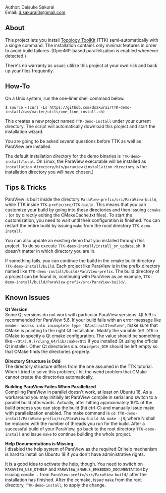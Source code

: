 Author: Daisuke Sakurai  
Email: d.sakurai0@gmail.com

About
-----

This project lets you install [Topology ToolKit](https://topology-tool-kit.github.io/installation.html) (TTK) semi-automatically with a single command. The installation contains only minimal features in order to avoid build failures. (OpenMP-based parallelization is enabled whenever detected.)

There's no warranty as usual; utilize this project at your own risk and back up your files frequently.

How-To
------

On a Unix system, run the one-liner shell command below.
~~~
$ source <(curl -Ls https://github.com/dsakurai/TTK-demo-install/raw/master/utils/one_line_install.sh)
~~~
This creates a new project named `TTK-demo-install` under your current directory.
The script will automatically download this project and start the installation wizard.

You are going to be asked several questions before TTK as well as ParaView are installed.

The default installation directory for the demo binaries is `TTK-demo-install/local`.
On Linux, the ParaView executable will be installed as `installation_directory/bin/paraview` (`installation_directory` is the installation directory you will have chosen.)

Tips & Tricks
-------------
ParaView is built inside the directory `ParaView-prefix/src/ParaView-build`, while TTK inside `TTK-prefix/src/TTK-build`. This means that you can customize your build by going into these directories and then issuing `ccmake .` (or by directly editing the CMakeCache.txt files).
To start the customization, you need to wait until their configuration is finished. You can restart the entire build by issuing `make` from the rood directory `TTK-demo-install`.

You can also update an existing demo that you installed through this project.
To do so execute `TTK-demo-install/install_or_update.sh`. It doesn't matter in which directory you are in.

If something fails, you can continue the build in the cmake build directory `TTK-demo-install/build`.
Each project like ParaView is in the prefix directory named like `TTK-demo-install/build/ParaView-prefix`.
The build directory of a project can be found in, continuing with ParaView as an example, `TTK-demo-install/build/ParaView-prefix/src/ParaView-build/`.

Known Issues
------------
**Qt Version**  
Some Qt versions do not work with particular ParaView versions. Qt 5.9 is recommended for ParaView 5.6. If your build fails with an error message like `member access into incomplete type 'QAbstractItemView'`, make sure that CMake is pointing to the right Qt installation.
Modify the variable `Qt5_DIR` in CMake to specify a Qt cmake configuration.
The value should be something like `~/Qt/5.9.7/clang_64/lib/cmake/Qt5` if you installed Qt using the official Qt installer.
Other Qt directories s.a. `QtWidgets_DIR` should be left empty so that CMake finds the directories properly.

**Directory Structure is Odd**  
The directory structure differs from the one assumed in the TTK tutorial.
When I tried to solve this problem, I hit the weird problem that CMake cannot create the directories automatically.

**Building ParaView Failes When Parallelized**  
Compiling ParaView in parallel doesn't work, at least on Ubuntu 18.
As a workaround you may initially let ParaView compile in serial and switch to a parallel build afterwards. Actually, after hitting approximately 10% of the build process you can stop the build (hit ctrl-C) and manually issue make with parallelization enabled. The make command is `cd TTK-demo-install/ParaView-prefix/src/ParaView-build && make -jN`, where N shall be replaced with the number of threads you run for the build. After a successful build of your ParaView, go back to the root directory `TTK-demo-install` and issue `make` to continue building the whole project.

**Help Documentations is Missing**  
I disabled the help system of ParaView as the required Qt help mechanism is hard to install on Ubuntu 18 if you don't have administrative rights.

It is a good idea to activate the help, though. You need to switch on `PARAVIEW_USE_QTHELP` and `PARAVIEW_ENABLE_EMBEDDED_DOCUMENTATION` by issuing `ccmake .` from `ParaView-prefix/src/ParaView-build/` after the installation has finished. After the ccmake, issue `make` from the root directory, `TTK-demo-install`, to apply the change.
